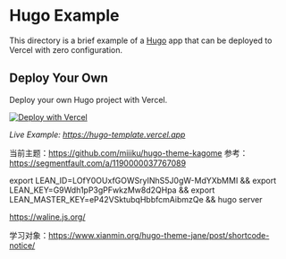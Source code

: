 # Hugo Example

This directory is a brief example of a [Hugo](https://gohugo.io/) app that can be deployed to Vercel with zero configuration.

## Deploy Your Own

Deploy your own Hugo project with Vercel.

[![Deploy with Vercel](https://vercel.com/button)](https://vercel.com/new/clone?repository-url=https://github.com/vercel/vercel/tree/main/examples/hugo&template=hugo)

_Live Example: https://hugo-template.vercel.app_

当前主题：https://github.com/miiiku/hugo-theme-kagome
参考：https://segmentfault.com/a/1190000037767089

export LEAN_ID=LOfY0OUxfGOWSryINhS5J0gW-MdYXbMMI && export LEAN_KEY=G9Wdh1pP3gPFwkzMw8d2QHpa && export LEAN_MASTER_KEY=eP42VSktubqHbbfcmAibmzQe && hugo server

https://waline.js.org/

学习对象：https://www.xianmin.org/hugo-theme-jane/post/shortcode-notice/